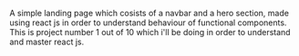 A simple landing page which cosists of a navbar and a hero section, made using react js in order to understand behaviour of functional components.
This is project number 1 out of 10 which i'll be doing in order to understand and master react js.
